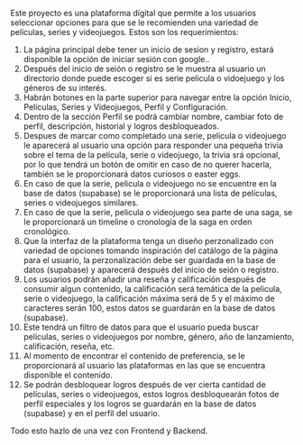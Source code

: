 Este proyecto es una plataforma dígital que permite a los usuarios seleccionar opciones para que se le recomienden una variedad de películas, series y videojuegos. Estos son los requerimientos:

1. La página principal debe tener un inicio de sesion y registro, estará disponible la opción de iniciar sesión con google..
2. Después del inicio de seión o registro se le muestra al usuario un directorio  donde puede escoger si es serie pelicula o vidoejuego y los géneros de su interés.
3. Habrán botones en la parte superior para navegar entre la opción Inicio, Películas, Series y Videojuegos, Perfil y Configuración.
4. Dentro de la sección Perfil se podrá cambiar nombre, cambiar foto de perfil, descripción, historial y logros desbloqueados.
5. Despues de marcar como completado una serie, pelicula o videojuego le aparecerá al usuario una opción para responder una pequeña trivia sobre el tema de la película, serie o videojuego, la trivia srá opcional, por lo que tendrá un botón de omitir en caso de no querer hacerla, también se le proporcionará datos curiosos o easter eggs.
6. En caso de que la serie, pelicula o videojuego no se encuentre en la base de datos (supabase) se le proporcionará una lista de películas, series o videojuegos similares.
7. En caso de que la serie, pelicula o videojuego sea parte de una saga, se le proporcionará un timeline o cronología de la saga en orden cronológico.
8. Que la interfaz de la plataforma tenga un diseño perzonalizado con variedad de opciones tomando inspiración del catálogo de la página para el usuario, la perzonalización debe ser guardada en la base de datos (supabase) y aparecerá después del inicio de seión o registro.
9. Los usuarios podrán añadir una reseña y calificación después de consumir algun contenido, la calificación será temática de la pelicula, serie o videojuego, la calificación máxima será de 5 y el máximo de caracteres serán 100, estos datos se guardarán en la base de datos (supabase).
10. Este tendrá un filtro de datos para que el usuario pueda buscar películas, series o videojuegos por nombre, género, año de lanzamiento, calificación, reseña, etc.
11. Al momento de encontrar el contenido de preferencia, se le proporcionará al usuario las plataformas en las que se encuentra disponible el contenido.
12. Se podrán desbloquear logros después de ver cierta cantidad de películas, series o videojuegos, estos logros desbloquearán fotos de perfil especiales y los logros se guardarán en la base de datos (supabase) y en el perfil del usuario.

Todo esto hazlo de una vez con Frontend y Backend.